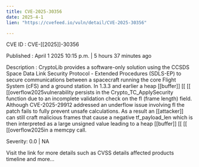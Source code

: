 ```yaml
---
title: CVE-2025-30356
date: 2025-4-1
lien: "https://cvefeed.io/vuln/detail/CVE-2025-30356"

---
```


CVE ID : CVE-[[2025]]-30356
 
Published :  April 1
2025
10:15 p.m. | 5 hours
37 minutes ago
 
Description : CryptoLib provides a software-only solution using the CCSDS Space Data Link Security Protocol - Extended Procedures (SDLS-EP) to secure communications between a spacecraft running the core Flight System (cFS) and a ground station. In 1.3.3 and earlier
a heap  [[buffer]]  [[ [[ [[overflow2025vulnerability persists in the Crypto_TC_ApplySecurity function due to an incomplete validation check on the fl (frame length) field. Although CVE-2025-29912 addressed an underflow issue involving fl
the patch fails to fully prevent unsafe calculations. As a result
an  [[attacker]] can still craft malicious frames that cause a negative tf_payload_len
which is then interpreted as a large unsigned value
leading to a heap  [[buffer]]  [[ [[ [[overflow2025in a memcpy call.
 
Severity: 0.0 | NA
 
Visit the link for more details
such as CVSS details
affected products
timeline
and more...
